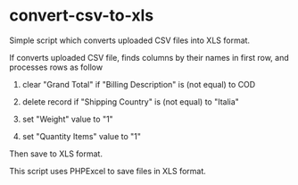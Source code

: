 convert-csv-to-xls
==================

Simple script which converts uploaded CSV files into XLS format.

If converts uploaded CSV file, finds columns by their names in first row, and processes rows as follow

1) clear "Grand Total" if "Billing Description" is (not equal) to COD

2) delete record if "Shipping Country" is (not equal) to "Italia"

3) set "Weight" value to "1"

4) set "Quantity Items" value to "1" 

Then save to XLS format.

This script uses PHPExcel to save files in XLS format.
